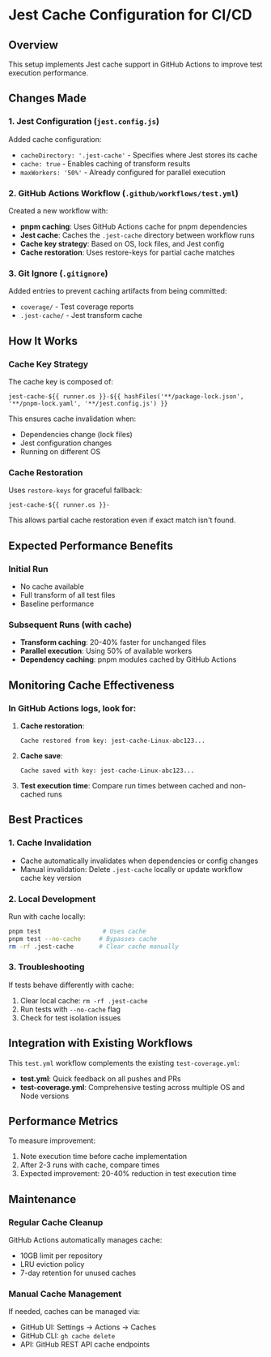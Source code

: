 # Jest Cache Configuration for CI/CD

## Overview

This setup implements Jest cache support in GitHub Actions to improve test execution performance.

## Changes Made

### 1. Jest Configuration (`jest.config.js`)

Added cache configuration:

- `cacheDirectory: '.jest-cache'` - Specifies where Jest stores its cache
- `cache: true` - Enables caching of transform results
- `maxWorkers: '50%'` - Already configured for parallel execution

### 2. GitHub Actions Workflow (`.github/workflows/test.yml`)

Created a new workflow with:

- **pnpm caching**: Uses GitHub Actions cache for pnpm dependencies
- **Jest cache**: Caches the `.jest-cache` directory between workflow runs
- **Cache key strategy**: Based on OS, lock files, and Jest config
- **Cache restoration**: Uses restore-keys for partial cache matches

### 3. Git Ignore (`.gitignore`)

Added entries to prevent caching artifacts from being committed:

- `coverage/` - Test coverage reports
- `.jest-cache/` - Jest transform cache

## How It Works

### Cache Key Strategy

The cache key is composed of:

```
jest-cache-${{ runner.os }}-${{ hashFiles('**/package-lock.json', '**/pnpm-lock.yaml', '**/jest.config.js') }}
```

This ensures cache invalidation when:

- Dependencies change (lock files)
- Jest configuration changes
- Running on different OS

### Cache Restoration

Uses `restore-keys` for graceful fallback:

```
jest-cache-${{ runner.os }}-
```

This allows partial cache restoration even if exact match isn't found.

## Expected Performance Benefits

### Initial Run

- No cache available
- Full transform of all test files
- Baseline performance

### Subsequent Runs (with cache)

- **Transform caching**: 20-40% faster for unchanged files
- **Parallel execution**: Using 50% of available workers
- **Dependency caching**: pnpm modules cached by GitHub Actions

## Monitoring Cache Effectiveness

### In GitHub Actions logs, look for:

1. **Cache restoration**:

   ```
   Cache restored from key: jest-cache-Linux-abc123...
   ```

2. **Cache save**:

   ```
   Cache saved with key: jest-cache-Linux-abc123...
   ```

3. **Test execution time**: Compare run times between cached and non-cached runs

## Best Practices

### 1. Cache Invalidation

- Cache automatically invalidates when dependencies or config changes
- Manual invalidation: Delete `.jest-cache` locally or update workflow cache key version

### 2. Local Development

Run with cache locally:

```bash
pnpm test                 # Uses cache
pnpm test --no-cache     # Bypasses cache
rm -rf .jest-cache       # Clear cache manually
```

### 3. Troubleshooting

If tests behave differently with cache:

1. Clear local cache: `rm -rf .jest-cache`
2. Run tests with `--no-cache` flag
3. Check for test isolation issues

## Integration with Existing Workflows

This `test.yml` workflow complements the existing `test-coverage.yml`:

- **test.yml**: Quick feedback on all pushes and PRs
- **test-coverage.yml**: Comprehensive testing across multiple OS and Node versions

## Performance Metrics

To measure improvement:

1. Note execution time before cache implementation
2. After 2-3 runs with cache, compare times
3. Expected improvement: 20-40% reduction in test execution time

## Maintenance

### Regular Cache Cleanup

GitHub Actions automatically manages cache:

- 10GB limit per repository
- LRU eviction policy
- 7-day retention for unused caches

### Manual Cache Management

If needed, caches can be managed via:

- GitHub UI: Settings → Actions → Caches
- GitHub CLI: `gh cache delete`
- API: GitHub REST API cache endpoints
